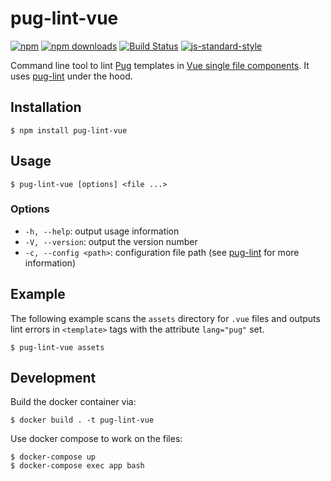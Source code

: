 # pug-lint-vue

[![npm](https://img.shields.io/npm/v/pug-lint-vue.svg?style=flat-square)](https://www.npmjs.com/package/pug-lint-vue)
[![npm downloads](https://img.shields.io/npm/dt/pug-lint-vue.svg?style=flat-square)](https://www.npmjs.com/package/pug-lint-vue)
[![Build Status](https://img.shields.io/travis/sourceboat/pug-lint-vue.svg?style=flat-square)](https://travis-ci.org/sourceboat/pug-lint-vue)
[![js-standard-style](https://img.shields.io/badge/code%20style-standard-brightgreen.svg?style=flat-square)](http://standardjs.com/)

Command line tool to lint [Pug](https://github.com/pugjs/pug) templates in [Vue single file components](https://vuejs.org/v2/guide/single-file-components.html). It uses [pug-lint](https://github.com/pugjs/pug-lint) under the hood.

## Installation

```
$ npm install pug-lint-vue
```

## Usage

```
$ pug-lint-vue [options] <file ...>
```

### Options

* `-h, --help`: output usage information
* `-V, --version`: output the version number
* `-c, --config <path>`: configuration file path (see [pug-lint](https://github.com/pugjs/pug-lint#configuration-file) for more information)


## Example

The following example scans the `assets` directory for `.vue` files and outputs lint errors in `<template>` tags with the attribute `lang="pug"` set. 

```
$ pug-lint-vue assets
```

## Development

Build the docker container via:

```
$ docker build . -t pug-lint-vue
```

Use docker compose to work on the files:

```
$ docker-compose up
$ docker-compose exec app bash
```
